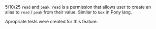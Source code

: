 5/10/25
`read` and `peak`. `read` is a permission that allows user to create an alias to `read` / `peak` from their value. Similar to `box` in Pony lang.

Apropriate tests were created for this feature.
